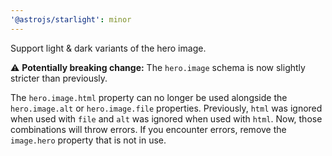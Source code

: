```yaml
---
'@astrojs/starlight': minor
---
```


Support light & dark variants of the hero image.

⚠️ **Potentially breaking change:** The `hero.image` schema is now slightly stricter than previously.

The `hero.image.html` property can no longer be used alongside the `hero.image.alt` or `hero.image.file` properties.
Previously, `html` was ignored when used with `file` and `alt` was ignored when used with `html`.
Now, those combinations will throw errors.
If you encounter errors, remove the `image.hero` property that is not in use.